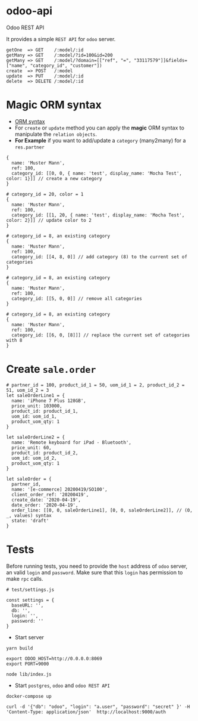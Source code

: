 # odoo-api
Odoo REST API

It provides a simple `REST API` for `odoo` server.

```
getOne  => GET    /:model/:id
getMany => GET    /:model/?id=100&id=200
getMany => GET    /:model/?domain=[["ref", "=", "33117579"]]&fields=["name", "category_id", "customer"])
create  => POST   /:model
update  => PUT    /:model/:id
delete  => DELETE /:model/:id
```

# Magic ORM syntax

- [ORM syntax](https://www.odoo.com/documentation/9.0/reference/orm.html)
- For `create` or `update` method you can apply the **magic** ORM syntax to manipulate the `relation objects`.
- **For Example** if you want to add/update a `category` (many2many) for a `res.partner`

```
{
  name: 'Muster Mann',
  ref: 100,
  category_id: [[0, 0, { name: 'test', display_name: 'Mocha Test', color: 1}]] // create a new category
}
```

```
# category_id = 20, color = 1
{
  name: 'Muster Mann',
  ref: 100,
  category_id: [[1, 20, { name: 'test', display_name: 'Mocha Test', color: 2}]] // update color to 2
}
```

```
# category_id = 8, an existing category
{
  name: 'Muster Mann',
  ref: 100,
  category_id: [[4, 8, 0]] // add category (8) to the current set of categories
}
```

```
# category_id = 8, an existing category
{
  name: 'Muster Mann',
  ref: 100,
  category_id: [[5, 0, 0]] // remove all categories
}
```

```
# category_id = 8, an existing category
{
  name: 'Muster Mann',
  ref: 100,
  category_id: [[6, 0, [8]]] // replace the current set of categories with 8
}
```
# Create `sale.order`

```
# partner_id = 100, product_id_1 = 50, uom_id_1 = 2, product_id_2 = 51, uom_id_2 = 3
let saleOrderLine1 = {
  name: 'iPhone 7 Plus 128GB',
  price_unit: 103000,
  product_id: product_id_1,
  uom_id: uom_id_1,
  product_uom_qty: 1
}

let saleOrderLine2 = {
  name: 'Remote keyboard for iPad - Bluetooth',
  price_unit: 60,
  product_id: product_id_2,
  uom_id: uom_id_2,
  product_uom_qty: 1
}

let saleOrder = {
  partner_id,
  name: '[e-commerce] 20200419/SO100',
  client_order_ref: '20200419',
  create_date: '2020-04-19',
  date_order: '2020-04-19',
  order_line: [[0, 0, saleOrderLine1], [0, 0, saleOrderLine2]], // (0, _, values) syntax
  state: 'draft'
}
```

# Tests

Before running tests, you need to provide the `host` address of `odoo` server, an valid `login` and `password`. 
Make sure that this `login` has permission to make `rpc` calls.

```
# test/settings.js

const settings = {
  baseURL: '',
  db: '',
  login: '',
  password: ''
} 
```

- Start server

```
yarn build

export ODOO_HOST=http://0.0.0.0:8069
export PORT=9000

node lib/index.js 
```
- Start `postgres`, `odoo` and `odoo REST API`

```
docker-compose up
```

```
curl -d '{"db": "odoo", "login": "a.user", "password": "secret" }' -H 'Content-Type: application/json'  http://localhost:9000/auth
```
